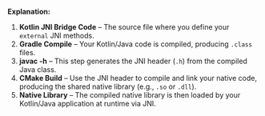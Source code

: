 **Explanation:**
1. **Kotlin JNI Bridge Code** – The source file where you define your `external` JNI methods.
2. **Gradle Compile** – Your Kotlin/Java code is compiled, producing `.class` files.
3. **javac -h** – This step generates the JNI header (`.h`) from the compiled Java class.
4. **CMake Build** – Use the JNI header to compile and link your native code, producing the shared native library (e.g., `.so` or `.dll`).
5. **Native Library** – The compiled native library is then loaded by your Kotlin/Java application at runtime via JNI.


